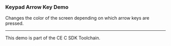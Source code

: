 ### Keypad Arrow Key Demo

Changes the color of the screen depending on which arrow keys are pressed.

---

This demo is part of the CE C SDK Toolchain.
